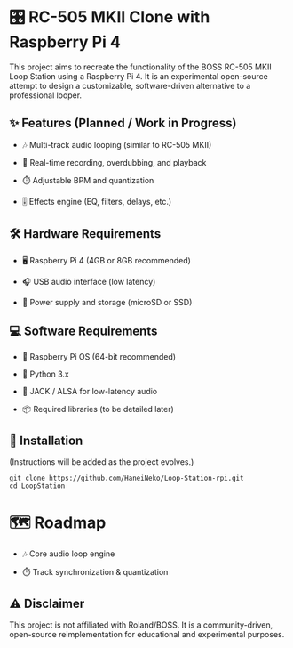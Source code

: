 # 🎛️ RC-505 MKII Clone with Raspberry Pi 4

This project aims to recreate the functionality of the BOSS RC-505 MKII Loop Station using a Raspberry Pi 4.
It is an experimental open-source attempt to design a customizable, software-driven alternative to a professional looper.

## ✨ Features (Planned / Work in Progress)

- 🎶 Multi-track audio looping (similar to RC-505 MKII)

- 🎤 Real-time recording, overdubbing, and playback

- ⏱️ Adjustable BPM and quantization

- 🎚️ Effects engine (EQ, filters, delays, etc.)

## 🛠️ Hardware Requirements

- 🖥️ Raspberry Pi 4 (4GB or 8GB recommended)

- 🎧 USB audio interface (low latency)

- 🔌 Power supply and storage (microSD or SSD)

## 💻 Software Requirements

- 🐧 Raspberry Pi OS (64-bit recommended)

- 🐍 Python 3.x

- 🎵 JACK / ALSA for low-latency audio

- 📦 Required libraries (to be detailed later)

## 🚀 Installation

(Instructions will be added as the project evolves.)

```
git clone https://github.com/HaneiNeko/Loop-Station-rpi.git
cd LoopStation
```

# 🗺️ Roadmap

- 🎶 Core audio loop engine

- ⏱️ Track synchronization & quantization

## ⚠️ Disclaimer

This project is not affiliated with Roland/BOSS.
It is a community-driven, open-source reimplementation for educational and experimental purposes.
